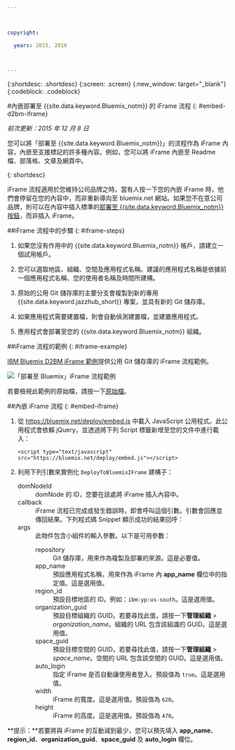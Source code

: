 ```yaml
---

 

copyright:

  years: 2015, 2016

 

---
```


{:shortdesc: .shortdesc}
{:screen: .screen}
{:new_window: target="_blank"}
{:codeblock: .codeblock}

#內嵌部署至 {{site.data.keyword.Bluemix_notm}} 的 iFrame 流程 {: #embed-d2bm-iframe} 

*前次更新：2015 年 12 月 8 日* 

您可以將「部署至 {{site.data.keyword.Bluemix_notm}}」的流程作為 iFrame 內容，內嵌至支援標記的許多種內容。例如，您可以將 iFrame 內嵌至 Readme 檔、部落格、文章及網頁中。 

{: shortdesc} 

iFrame 流程適用於您維持公司品牌之時。當有人按一下您的內嵌 iFrame 時，他們會停留在您的內容中，而非重新導向至 bluemix.net 網站。如果您不在意公司品牌，則可以在內容中插入標準的[部署至 {{site.data.keyword.Bluemix_notm}} 按鈕](../develop/deploy_button.html)，而非插入 iFrame。 

##iFrame 流程中的步驟 {: #iframe-steps} 

1. 如果您沒有作用中的 {{site.data.keyword.Bluemix_notm}} 帳戶，請建立一個試用帳戶。 

2. 您可以選取地區、組織、空間及應用程式名稱。建議的應用程式名稱是依據前一個應用程式名稱、您的使用者名稱及時間所建構。 

3. 原始的公用 Git 儲存庫的主要分支會複製到新的專用 {{site.data.keyword.jazzhub_short}} 專案，並具有新的 Git 儲存庫。 

4. 如果應用程式需要建置檔，則會自動偵測建置檔，並建置應用程式。 

5. 應用程式會部署至您的 {{site.data.keyword.Bluemix_notm}} 組織。 

##iFrame 流程的範例 {: #iframe-example} 

<p>
<a class="xref" href="http://d2bm-iframe-sample.ng.bluemix.net/" target="_blank" title="（在新分頁或視窗中開啟）">IBM Bluemix D2BM iFrame 範例</a>提供公用 Git 儲存庫的 iFrame 流程範例。<div class="image"><img class="image" src="images/d2bm_iframe_sample2.png" alt="「部署至 Bluemix」iFrame 流程範例" /></div>
</p> 

<p>
若要檢視此範例的原始檔，請按一下<a class="xref" href="https://hub.jazz.net/project/idsorg/d2bm-iframe-sample/overview" target="_blank" title="（在新分頁或視窗中開啟）">原始檔</a>。
</p>

##內嵌 iFrame 流程 {: #embed-iframe}  

<ol>
<li>從 <a href="https://bluemix.net/deploy/embed.js" target="_blank">https://bluemix.net/deploy/embed.js</a> 中載入 JavaScript 公用程式。此公用程式會依賴 jQuery，並透過將下列 Script 標籤新增至您的文件中進行載入：
<pre class="pre">
<code>&lt;script type="text/javascript" src="https://bluemix.net/deploy/embed.js"&gt;&lt;/script&gt;</code>
</pre>
</li>
<li> 利用下列引數來實例化 <code>DeployToBluemixIFrame</code> 建構子：

<dl class="parml">
<dt class="pt dlterm">domNodeId</dt>
<dd class="pd">domNode 的 ID，您要在該處將 iFrame 插入內容中。</dd>

<dt class="pt dlterm">callback</dt>
<dd class="pd">iFrame 流程已完成或發生錯誤時，即會呼叫這個引數。引數會回應並傳回結果。下列程式碼 Snippet 顯示成功的結果回呼：</dd>

<dt class="pt dlterm">args</dt>
<dd class="pd">此物件包含小組件的輸入參數。以下是可用參數：

<dl class="parml">

<dt class="pt dlterm">repository</dt>
<dd class="pd">Git 儲存庫，用來作為複製及部署的來源。這是必要值。</dd>
	
<dt class="pt dlterm">app_name</dt>
<dd class="pd">預設應用程式名稱，用來作為 iFrame 內 <strong>app_name</strong> 欄位中的指定值。這是選用值。</dd>
	
    
<dt class="pt dlterm">region_id</dt>
<dd class="pd">預設目標地區的 ID。例如：<code>ibm:yp:us-south</code>。這是選用值。</dd>
	
<dt class="pt dlterm">organization_guid</dt>
<dd class="pd">預設目標組織的 GUID。若要尋找此值，請按一下<strong>管理組織</strong> > <i>organization_name</i>。組織的 URL 包含該組識的 GUID。這是選用值。</dd>
	
<dt class="pt dlterm">space_guid</dt>
<dd class="pd">預設目標空間的 GUID。若要尋找此值，請按一下<strong>管理組織</strong> > <i>space_name</i>。空間的 URL 包含該空間的 GUID。這是選用值。</dd>
	
<dt class="pt dlterm">auto_login</dt>
<dd class="pd">指定 iFrame 是否自動讓使用者登入。預設值為 <code>true</code>。這是選用值。</dd>
	
<dt class="pt dlterm">width</dt>
<dd class="pd">iFrame 的寬度。這是選用值。預設值為 <code>620</code>。</dd>
	
<dt class="pt dlterm">height</dt>
<dd class="pd">iFrame 的高度。這是選用值。預設值為 <code>470</code>。</dd>
</dl>

</dd>
</dl>
</li>
</ol>  

**提示：**若要將與 iFrame 的互動減到最少，您可以預先填入 **app_name**、**region_id**、**organization_guid**、**space_guid** 及 **auto_login** 欄位。
